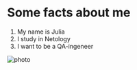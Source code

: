 # Some facts about me

1. My name is Julia
2. I study in Netology
3. I want to be a QA-ingeneer

![photo](https://pbs.twimg.com/profile_images/566895873716543488/a7MbgSP0_400x400.jpeg)